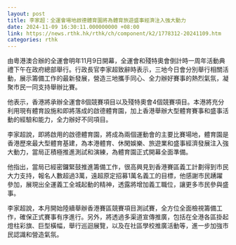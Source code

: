 ```yaml
---
layout: post
title: 李家超：全運會場地啟德體育園將為體育旅遊盛事經濟注入強大動力
date: 2024-11-09 16:30:11.000000000 +08:00
link: https://news.rthk.hk/rthk/ch/component/k2/1778312-20241109.htm
categories: rthk
---
```


由粵港澳合辦的全運會明年11月9日開幕，全運會和殘特奧會倒計時一周年活動典禮下午在政府總部舉行。行政長官李家超致辭時表示，三地今日會分別舉行相關活動，展示籌備工作的最新發展，營造三地攜手同心、全力辦好賽事的熱烈氣氛，凝聚市民一同支持舉辦比賽。

他表示，香港將承辦全運會8個競賽項目以及殘特奧會4個競賽項目。本港將充分利用現有體育設施和即將落成的啟德體育園，加上香港舉辦大型體育賽事和盛事活動的經驗和能力，全力辦好不同項目。

李家超說，即將啟用的啟德體育園，將成為兩個運動會的主要比賽場地，體育園是香港歷來最大型體育基建，為本港體育、休閑娛樂、旅遊業和盛事經濟發展注入強大動力，當局正積極推進測試和演練，為體育園正式開幕全面準備。

他指出，當局已經密鑼緊鼓推進籌備工作，很高興見到香港賽區義工計劃得到市民大力支持，報名人數超過3萬，遠超原定招募1萬名義工的目標，他感謝市民踴躍參加，展現出全運義工全城起動的精神，透露將增加義工職位，讓更多市民參與盛事。

李家超說，本月開始陸續舉辦香港賽區競賽項目測試賽，全方位全面檢視籌備工作，確保正式賽事有序進行。另外，將透過多渠道宣傳推廣，包括在全港各區掛起燈柱彩旗、巨型橫幅，舉行巡迴展覽，以及在社區學校推廣活動等，進一步加強市民認識和營造氣氛。
